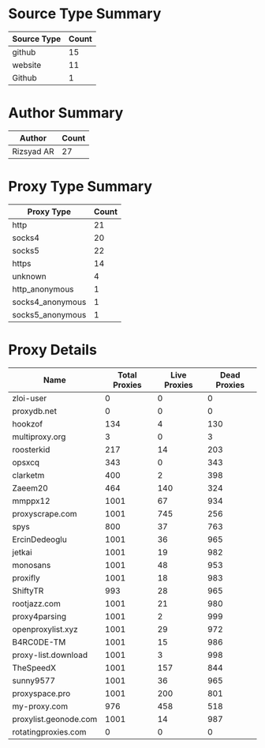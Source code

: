 # Source Type Summary

| Source Type | Count |
|-------------|-------|
| github | 15 |
| website | 11 |
| Github | 1 |


# Author Summary

| Author | Count |
|--------|-------|
| Rizsyad AR | 27 |


# Proxy Type Summary

| Proxy Type | Count |
|------------|-------|
| http | 21 |
| socks4 | 20 |
| socks5 | 22 |
| https | 14 |
| unknown | 4 |
| http_anonymous | 1 |
| socks4_anonymous | 1 |
| socks5_anonymous | 1 |


# Proxy Details

| Name | Total Proxies | Live Proxies | Dead Proxies |
|------|---------------|--------------|---------------|
| zloi-user | 0 | 0 | 0 |
| proxydb.net | 0 | 0 | 0 |
| hookzof | 134 | 4 | 130 |
| multiproxy.org | 3 | 0 | 3 |
| roosterkid | 217 | 14 | 203 |
| opsxcq | 343 | 0 | 343 |
| clarketm | 400 | 2 | 398 |
| Zaeem20 | 464 | 140 | 324 |
| mmppx12 | 1001 | 67 | 934 |
| proxyscrape.com | 1001 | 745 | 256 |
| spys | 800 | 37 | 763 |
| ErcinDedeoglu | 1001 | 36 | 965 |
| jetkai | 1001 | 19 | 982 |
| monosans | 1001 | 48 | 953 |
| proxifly | 1001 | 18 | 983 |
| ShiftyTR | 993 | 28 | 965 |
| rootjazz.com | 1001 | 21 | 980 |
| proxy4parsing | 1001 | 2 | 999 |
| openproxylist.xyz | 1001 | 29 | 972 |
| B4RC0DE-TM | 1001 | 15 | 986 |
| proxy-list.download | 1001 | 3 | 998 |
| TheSpeedX | 1001 | 157 | 844 |
| sunny9577 | 1001 | 36 | 965 |
| proxyspace.pro | 1001 | 200 | 801 |
| my-proxy.com | 976 | 458 | 518 |
| proxylist.geonode.com | 1001 | 14 | 987 |
| rotatingproxies.com | 0 | 0 | 0 |

